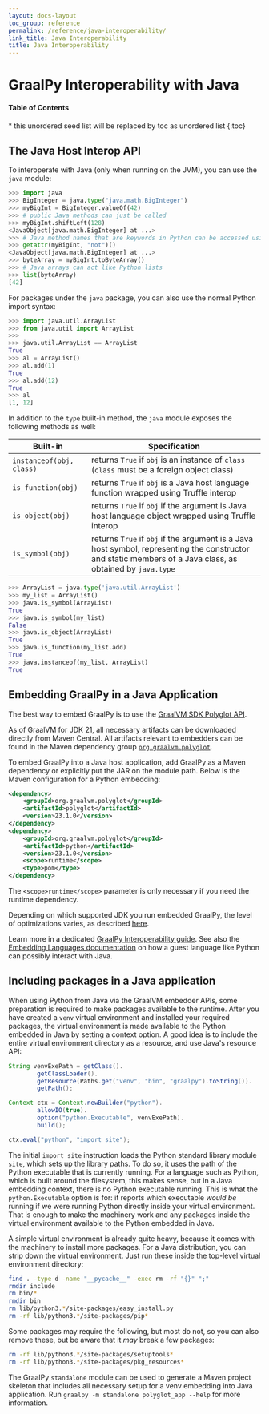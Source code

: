 ```yaml
---
layout: docs-layout
toc_group: reference
permalink: /reference/java-interoperability/
link_title: Java Interoperability
title: Java Interoperability
---
```


# GraalPy Interoperability with Java

<h4>Table of Contents</h4>
  * this unordered seed list will be replaced by toc as unordered list
  {:toc}

## The Java Host Interop API

To interoperate with Java (only when running on the JVM), you can use the `java` module:
```python
>>> import java
>>> BigInteger = java.type("java.math.BigInteger")
>>> myBigInt = BigInteger.valueOf(42)
>>> # public Java methods can just be called
>>> myBigInt.shiftLeft(128)
<JavaObject[java.math.BigInteger] at ...>
>>> # Java method names that are keywords in Python can be accessed using `getattr`
>>> getattr(myBigInt, "not")()
<JavaObject[java.math.BigInteger] at ...>
>>> byteArray = myBigInt.toByteArray()
>>> # Java arrays can act like Python lists
>>> list(byteArray)
[42]
```

For packages under the `java` package, you can also use the normal Python import
syntax:
```python
>>> import java.util.ArrayList
>>> from java.util import ArrayList
>>>
>>> java.util.ArrayList == ArrayList
True
>>> al = ArrayList()
>>> al.add(1)
True
>>> al.add(12)
True
>>> al
[1, 12]
```

In addition to the `type` built-in method, the `java` module exposes the following
methods as well:

Built-in                  | Specification
---                      | ---
`instanceof(obj, class)` | returns `True` if `obj` is an instance of `class` (`class` must be a foreign object class)
`is_function(obj)`       | returns `True` if `obj` is a Java host language function wrapped using Truffle interop
`is_object(obj)`         | returns `True` if `obj` if the argument is Java host language object wrapped using Truffle interop
`is_symbol(obj)`         | returns `True` if `obj` if the argument is a Java host symbol, representing the constructor and static members of a Java class, as obtained by `java.type`

```python
>>> ArrayList = java.type('java.util.ArrayList')
>>> my_list = ArrayList()
>>> java.is_symbol(ArrayList)
True
>>> java.is_symbol(my_list)
False
>>> java.is_object(ArrayList)
True
>>> java.is_function(my_list.add)
True
>>> java.instanceof(my_list, ArrayList)
True
```

## Embedding GraalPy in a Java Application

The best way to embed GraalPy is to use the [GraalVM SDK Polyglot API](https://www.graalvm.org/sdk/javadoc/org/graalvm/polyglot/package-summary.html).

As of GraalVM for JDK 21, all necessary artifacts can be downloaded directly from Maven Central. 
All artifacts relevant to embedders can be found in the Maven dependency group [`org.graalvm.polyglot`](https://central.sonatype.com/namespace/org.graalvm.polyglot).

To embed GraalPy into a Java host application, add GraalPy as a Maven dependency or explicitly put the JAR on the module path. Below is the Maven configuration for a Python embedding:
```xml
<dependency>
    <groupId>org.graalvm.polyglot</groupId>
    <artifactId>polyglot</artifactId>
    <version>23.1.0</version>
</dependency>
<dependency>
    <groupId>org.graalvm.polyglot</groupId>
    <artifactId>python</artifactId>
    <version>23.1.0</version>
    <scope>runtime</scope>
    <type>pom</type>
</dependency>
```

The `<scope>runtime</scope>` parameter is only necessary if you need the runtime dependency.

Depending on which supported JDK you run embedded GraalPy, the level of optimizations varies, as described [here](https://www.graalvm.org/latest/reference-manual/embed-languages/#runtime-optimization-support).

Learn more in a dedicated [GraalPy Interoperability guide](/reference/interoperability). See also the [Embedding Languages documentation](https://www.graalvm.org/latest/reference-manual/embed-languages/) on how a guest language like Python can possibly interact with Java.

## Including packages in a Java application

When using Python from Java via the GraalVM embedder APIs, some preparation is required to make packages available to the runtime.
After you have created a `venv` virtual environment and installed your required packages, the virtual environment is made available to the Python embedded in Java by setting a context option.
A good idea is to include the entire virtual environment directory as a resource, and use Java's resource API:

```java
String venvExePath = getClass().
        getClassLoader().
        getResource(Paths.get("venv", "bin", "graalpy").toString()).
        getPath();

Context ctx = Context.newBuilder("python").
        allowIO(true).
        option("python.Executable", venvExePath).
        build();

ctx.eval("python", "import site");
```

The initial `import site` instruction loads the Python standard library module `site`, which sets up the library paths.
To do so, it uses the path of the Python executable that is currently running.
For a language such as Python, which is built around the filesystem, this makes sense, but in a Java embedding context, there is no Python executable running.
This is what the `python.Executable` option is for: it reports which executable _would be_ running if we were running Python directly inside your virtual environment.
That is enough to make the machinery work and any packages inside the virtual environment available to the Python embedded in Java.

A simple virtual environment is already quite heavy, because it comes with the machinery to install more packages.
For a Java distribution, you can strip down the virtual environment.
Just run these inside the top-level virtual environment directory:

```bash
find . -type d -name "__pycache__" -exec rm -rf "{}" ";"
rmdir include
rm bin/*
rmdir bin
rm lib/python3.*/site-packages/easy_install.py
rm -rf lib/python3.*/site-packages/pip*
```

Some packages may require the following, but most do not, so you can also remove these, but be aware that it _may_ break a few packages:

```bash
rm -rf lib/python3.*/site-packages/setuptools*
rm -rf lib/python3.*/site-packages/pkg_resources*
```

The GraalPy `standalone` module can be used to generate a Maven project skeleton that includes all necessary setup for a venv embedding into  Java application.
Run `graalpy -m standalone polyglot_app --help` for more information.
